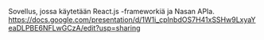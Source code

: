 Sovellus, jossa käytetään React.js -frameworkiä ja Nasan APIa. 
<br>https://docs.google.com/presentation/d/1W1i_cpInbdOS7H41xSSHw9LxyaYeaDLPBE6NFLwGCzA/edit?usp=sharing

